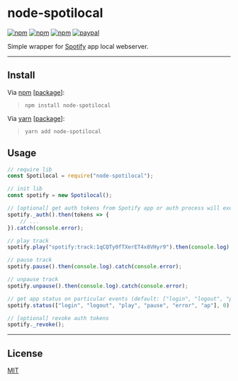 # node-spotilocal

[![npm](https://img.shields.io/npm/v/node-spotilocal.svg?style=flat)](https://www.npmjs.com/package/node-spotilocal)
[![npm](https://img.shields.io/npm/dt/node-spotilocal.svg?style=flat)](https://www.npmjs.com/package/node-spotilocal)
[![npm](https://img.shields.io/npm/l/node-spotilocal.svg?style=flat)](https://www.npmjs.com/package/node-spotilocal)
[![paypal](https://img.shields.io/badge/donate-paypal-blue.svg?colorB=0070ba&style=flat)](https://paypal.me/oliverfindl)

Simple wrapper for [Spotify](https://www.spotify.com/) app local webserver.

---

## Install

Via [npm](https://npmjs.com/) [[package](https://www.npmjs.com/package/node-spotilocal)]:
> `npm install node-spotilocal`

Via [yarn](https://yarnpkg.com/en/) [[package](https://yarnpkg.com/en/package/node-spotilocal)]:
> `yarn add node-spotilocal`

## Usage

``` javascript
// require lib
const Spotilocal = require("node-spotilocal");

// init lib
const spotify = new Spotilocal();

// [optional] get auth tokens from Spotify app or auth process will execute with first request
spotify._auth().then(tokens => {
	// ...
}).catch(console.error);

// play track
spotify.play("spotify:track:1qCQTy0fTXerET4x8VHyr9").then(console.log).catch(console.error);

// pause track
spotify.pause().then(console.log).catch(console.error);

// unpause track
spotify.unpause().then(console.log).catch(console.error);

// get app status on particular events (default: ["login", "logout", "play", "pause", "error", "ap"]) or after X seconds (default: 0; 0 = disabled)
spotify.status(["login", "logout", "play", "pause", "error", "ap"], 0).then(console.log).catch(console.error);

// [optional] revoke auth tokens
spotify._revoke();
```

---

## License

[MIT](http://opensource.org/licenses/MIT)
